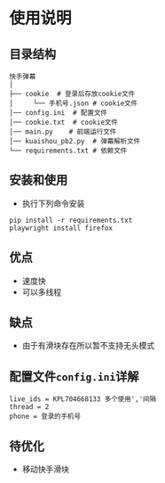 # 使用说明

## 目录结构
```
快手弹幕
│
├── cookie  # 登录后存放cookie文件
│     └── 手机号.json # cookie文件
│── config.ini  # 配置文件 
│── cookie.txt  # cookie文件
│── main.py    # 前端运行文件
│── kuaishou_pb2.py  # 弹幕解析文件
└── requirements.txt # 依赖文件
```
## 安装和使用
- 执行下列命令安装
```
pip install -r requirements.txt
playwright install firefox
```

## 优点
- 速度快
- 可以多线程
## 缺点
- 由于有滑块存在所以暂不支持无头模式

## 配置文件`config.ini`详解
```
live_ids = KPL704668133 多个使用','间隔
thread = 2
phone = 登录的手机号
```

## 待优化
- 移动快手滑块
